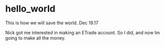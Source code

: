 # hello_world
This is how we will save the world. Dec 19.17


Nick got me interested in making an ETrade account. So I did, and now Im going to make all the money.
